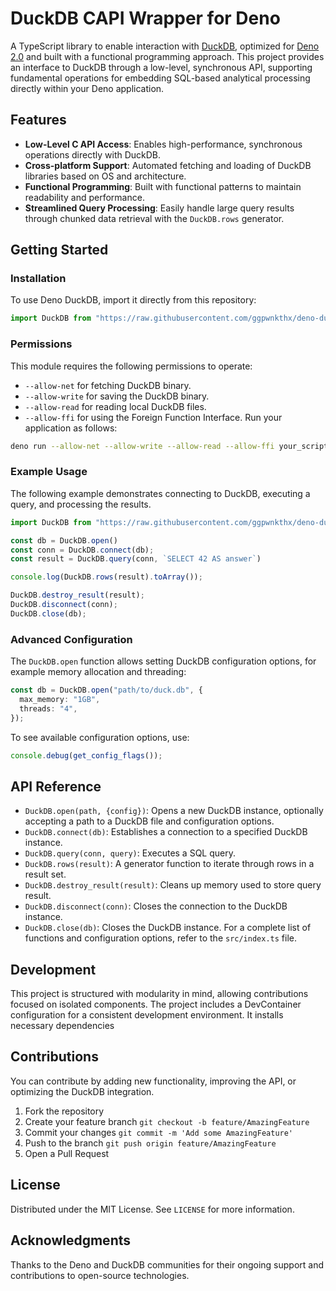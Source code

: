 # DuckDB CAPI Wrapper for Deno
A TypeScript library to enable interaction with [DuckDB](https://duckdb.org/), optimized for [Deno 2.0](https://deno.com/) and built with a functional programming approach. This project provides an interface to DuckDB through a low-level, synchronous API, supporting fundamental operations for embedding SQL-based analytical processing directly within your Deno application.

## Features
- **Low-Level C API Access**: Enables high-performance, synchronous operations directly with DuckDB.
- **Cross-platform Support**: Automated fetching and loading of DuckDB libraries based on OS and architecture.
- **Functional Programming**: Built with functional patterns to maintain readability and performance.
- **Streamlined Query Processing**: Easily handle large query results through chunked data retrieval with the `DuckDB.rows` generator.

## Getting Started

### Installation
To use Deno DuckDB, import it directly from this repository:
```typescript
import DuckDB from "https://raw.githubusercontent.com/ggpwnkthx/deno-duckdb/main/mod.ts";
```

### Permissions
This module requires the following permissions to operate:
- `--allow-net` for fetching DuckDB binary.
- `--allow-write` for saving the DuckDB binary.
- `--allow-read` for reading local DuckDB files.
- `--allow-ffi` for using the Foreign Function Interface.
Run your application as follows:
```bash
deno run --allow-net --allow-write --allow-read --allow-ffi your_script.ts
```

### Example Usage
The following example demonstrates connecting to DuckDB, executing a query, and processing the results.
```typescript
import DuckDB from "https://raw.githubusercontent.com/ggpwnkthx/deno-duckdb/main/mod.ts";

const db = DuckDB.open()
const conn = DuckDB.connect(db);
const result = DuckDB.query(conn, `SELECT 42 AS answer`)

console.log(DuckDB.rows(result).toArray());

DuckDB.destroy_result(result);
DuckDB.disconnect(conn);
DuckDB.close(db);
```

### Advanced Configuration
The `DuckDB.open` function allows setting DuckDB configuration options, for example memory allocation and threading:
```typescript
const db = DuckDB.open("path/to/duck.db", {
  max_memory: "1GB",
  threads: "4",
});
```
To see available configuration options, use:
```typescript
console.debug(get_config_flags());
```

## API Reference
- `DuckDB.open(path, {config})`: Opens a new DuckDB instance, optionally accepting a path to a DuckDB file and configuration options.
- `DuckDB.connect(db)`: Establishes a connection to a specified DuckDB instance.
- `DuckDB.query(conn, query)`: Executes a SQL query.
- `DuckDB.rows(result)`: A generator function to iterate through rows in a result set.
- `DuckDB.destroy_result(result)`: Cleans up memory used to store query result.
- `DuckDB.disconnect(conn)`: Closes the connection to the DuckDB instance.
- `DuckDB.close(db)`: Closes the DuckDB instance.
For a complete list of functions and configuration options, refer to the `src/index.ts` file.

## Development
This project is structured with modularity in mind, allowing contributions focused on isolated components. The project includes a DevContainer configuration for a consistent development environment. It installs necessary dependencies

## Contributions
You can contribute by adding new functionality, improving the API, or optimizing the DuckDB integration.
1. Fork the repository
2. Create your feature branch `git checkout -b feature/AmazingFeature`
3. Commit your changes `git commit -m 'Add some AmazingFeature'`
4. Push to the branch `git push origin feature/AmazingFeature`
5. Open a Pull Request

## License
Distributed under the MIT License. See `LICENSE` for more information.

## Acknowledgments
Thanks to the Deno and DuckDB communities for their ongoing support and contributions to open-source technologies.